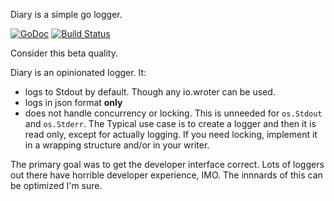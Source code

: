 Diary is a simple go logger.

[![GoDoc](https://godoc.org/github.com/bakins/diary?status.svg)](https://godoc.org/github.com/bakins/diary) [![Build Status](https://travis-ci.org/bakins/diary.svg?branch=master)](https://travis-ci.org/bakins/diary)

Consider this beta quality.

Diary is an opinionated logger. It:

- logs to Stdout by default. Though any io.wroter can be used.
- logs in json format **only**
- does not handle concurrency or locking. This is unneeded for `os.Stdout` and `os.Stderr`.  The Typical use case is to create a logger and then it is read only, except for actually logging.  If you need locking, implement it in a wrapping structure and/or in your writer.

The primary goal was to get the developer interface correct. Lots of loggers out there have horrible developer experience, IMO.  The innnards of this can be optimized I'm sure.



